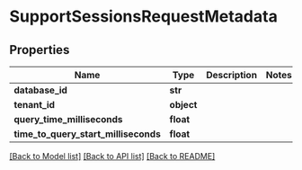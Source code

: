 # SupportSessionsRequestMetadata


## Properties
Name | Type | Description | Notes
------------ | ------------- | ------------- | -------------
**database_id** | **str** |  | 
**tenant_id** | **object** |  | 
**query_time_milliseconds** | **float** |  | 
**time_to_query_start_milliseconds** | **float** |  | 

[[Back to Model list]](../README.md#documentation-for-models) [[Back to API list]](../README.md#documentation-for-api-endpoints) [[Back to README]](../README.md)


